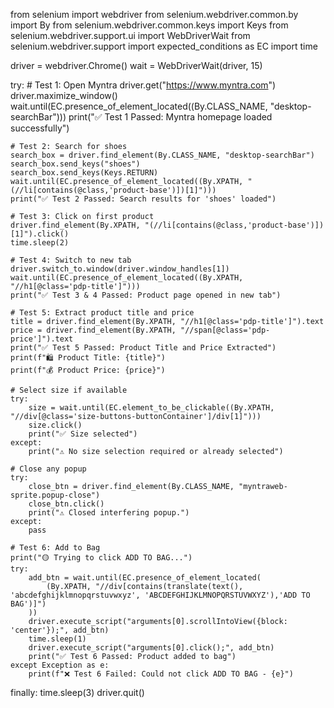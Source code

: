 from selenium import webdriver
from selenium.webdriver.common.by import By
from selenium.webdriver.common.keys import Keys
from selenium.webdriver.support.ui import WebDriverWait
from selenium.webdriver.support import expected_conditions as EC
import time

driver = webdriver.Chrome()
wait = WebDriverWait(driver, 15)

try:
    # Test 1: Open Myntra
    driver.get("https://www.myntra.com")
    driver.maximize_window()
    wait.until(EC.presence_of_element_located((By.CLASS_NAME, "desktop-searchBar")))
    print("✅ Test 1 Passed: Myntra homepage loaded successfully")

    # Test 2: Search for shoes
    search_box = driver.find_element(By.CLASS_NAME, "desktop-searchBar")
    search_box.send_keys("shoes")
    search_box.send_keys(Keys.RETURN)
    wait.until(EC.presence_of_element_located((By.XPATH, "(//li[contains(@class,'product-base')])[1]")))
    print("✅ Test 2 Passed: Search results for 'shoes' loaded")

    # Test 3: Click on first product
    driver.find_element(By.XPATH, "(//li[contains(@class,'product-base')])[1]").click()
    time.sleep(2)

    # Test 4: Switch to new tab
    driver.switch_to.window(driver.window_handles[1])
    wait.until(EC.presence_of_element_located((By.XPATH, "//h1[@class='pdp-title']")))
    print("✅ Test 3 & 4 Passed: Product page opened in new tab")

    # Test 5: Extract product title and price
    title = driver.find_element(By.XPATH, "//h1[@class='pdp-title']").text
    price = driver.find_element(By.XPATH, "//span[@class='pdp-price']").text
    print("✅ Test 5 Passed: Product Title and Price Extracted")
    print(f"🛍️ Product Title: {title}")
    print(f"💰 Product Price: {price}")

    # Select size if available
    try:
        size = wait.until(EC.element_to_be_clickable((By.XPATH, "//div[@class='size-buttons-buttonContainer']/div[1]")))
        size.click()
        print("✅ Size selected")
    except:
        print("⚠️ No size selection required or already selected")

    # Close any popup
    try:
        close_btn = driver.find_element(By.CLASS_NAME, "myntraweb-sprite.popup-close")
        close_btn.click()
        print("⚠️ Closed interfering popup.")
    except:
        pass

    # Test 6: Add to Bag
    print("🟡 Trying to click ADD TO BAG...")
    try:
        add_btn = wait.until(EC.presence_of_element_located(
            (By.XPATH, "//div[contains(translate(text(), 'abcdefghijklmnopqrstuvwxyz', 'ABCDEFGHIJKLMNOPQRSTUVWXYZ'),'ADD TO BAG')]")
        ))
        driver.execute_script("arguments[0].scrollIntoView({block: 'center'});", add_btn)
        time.sleep(1)
        driver.execute_script("arguments[0].click();", add_btn)
        print("✅ Test 6 Passed: Product added to bag")
    except Exception as e:
        print(f"❌ Test 6 Failed: Could not click ADD TO BAG - {e}")



finally:
    time.sleep(3)
    driver.quit()
